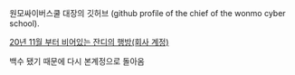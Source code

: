 원모싸이버스쿨 대장의 깃허브
(github profile of the chief of the wonmo cyber school). 

[20년 11월 부터 비어있는 잔디의 행방(회사 계정)](https://github.com/yeowonmo)  

백수 됐기 때문에 다시 본계정으로 돌아옴
